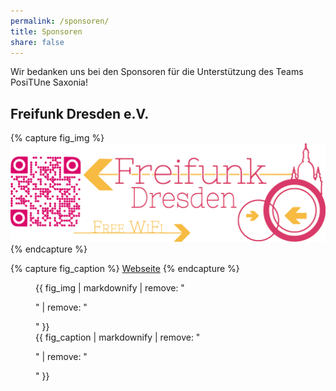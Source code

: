 ```yaml
---
permalink: /sponsoren/
title: Sponsoren
share: false
---
```

Wir bedanken uns bei den Sponsoren für die Unterstützung des Teams PosiTUne Saxonia!

## Freifunk Dresden e.V.
{% capture fig_img %}
[![Foo](/assets/images/sponsors/Logo_Freifunk_Dresden.png)](http://wiki.freifunk-dresden.de)
{% endcapture %}

{% capture fig_caption %}
<i class="fa fa-fw fa-external-link" aria-hidden="true"></i> [Webseite](http://wiki.freifunk-dresden.de)
{% endcapture %}

<figure>
  {{ fig_img | markdownify | remove: "<p>" | remove: "</p>" }}
  <figcaption>{{ fig_caption | markdownify | remove: "<p>" | remove: "</p>" }}</figcaption>
</figure>

